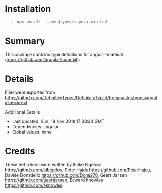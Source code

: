 # Installation
> `npm install --save @types/angular-material`

# Summary
This package contains type definitions for angular-material (https://github.com/angular/material).

# Details
Files were exported from https://github.com/DefinitelyTyped/DefinitelyTyped/tree/master/types/angular-material

Additional Details
 * Last updated: Sun, 18 Nov 2018 17:38:34 GMT
 * Dependencies: angular
 * Global values: none

# Credits
These definitions were written by Blake Bigelow <https://github.com/blbigelow>, Peter Hajdu <https://github.com/PeterHajdu>, Davide Donadello <https://github.com/Dona278>, Geert Jansen <https://github.com/geertjansen>, Edward Knowles <https://github.com/eknowles>.

